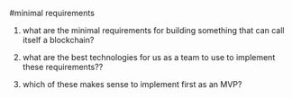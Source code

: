 #minimal requirements

1. what are the minimal requirements for building something that can call itself a blockchain?


2. what are the best technologies for us as a team to use to implement these requirements??
  

3. which of these makes sense to implement first as an MVP?
